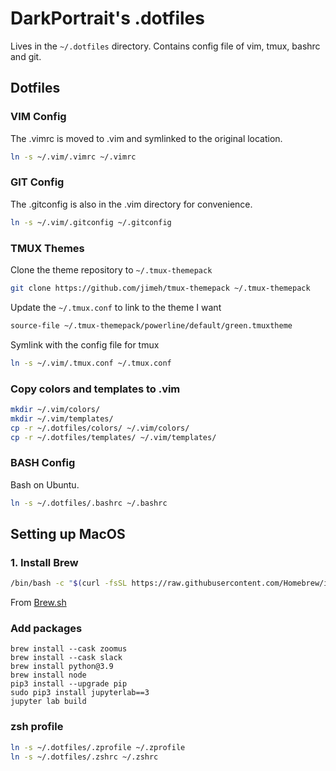 # DarkPortrait's .dotfiles
Lives in the `~/.dotfiles` directory. Contains config file of vim, tmux, bashrc and git.

## Dotfiles

### VIM Config
The .vimrc is moved to .vim and symlinked to the original location.
```bash
ln -s ~/.vim/.vimrc ~/.vimrc
```

### GIT Config
The .gitconfig is also in the .vim directory for convenience.
```bash
ln -s ~/.vim/.gitconfig ~/.gitconfig 
```

### TMUX Themes
Clone the theme repository to `~/.tmux-themepack`
```bash
git clone https://github.com/jimeh/tmux-themepack ~/.tmux-themepack
```

Update the `~/.tmux.conf` to link to the theme I want
```bash
source-file ~/.tmux-themepack/powerline/default/green.tmuxtheme
```

Symlink with the config file for tmux 
```bash
ln -s ~/.vim/.tmux.conf ~/.tmux.conf
```
### Copy colors and templates to .vim

```bash
mkdir ~/.vim/colors/
mkdir ~/.vim/templates/
cp -r ~/.dotfiles/colors/ ~/.vim/colors/
cp -r ~/.dotfiles/templates/ ~/.vim/templates/
```

### BASH Config

Bash on Ubuntu.

```bash
ln -s ~/.dotfiles/.bashrc ~/.bashrc
```

## Setting up MacOS

### 1. Install Brew

```bash
/bin/bash -c "$(curl -fsSL https://raw.githubusercontent.com/Homebrew/install/HEAD/install.sh)"
```
From [Brew.sh](https://brew.sh/)

### Add packages

```
brew install --cask zoomus
brew install --cask slack
brew install python@3.9
brew install node
pip3 install --upgrade pip
sudo pip3 install jupyterlab==3
jupyter lab build
```
### zsh profile

```bash
ln -s ~/.dotfiles/.zprofile ~/.zprofile
ln -s ~/.dotfiles/.zshrc ~/.zshrc
```
